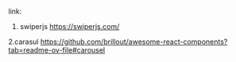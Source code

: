 link:

1. swiperjs
   https://swiperjs.com/
   
2.carasul
 https://github.com/brillout/awesome-react-components?tab=readme-ov-file#carousel
